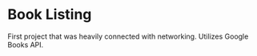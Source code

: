 # Book Listing

First project that was heavily connected with networking. Utilizes Google Books API.
